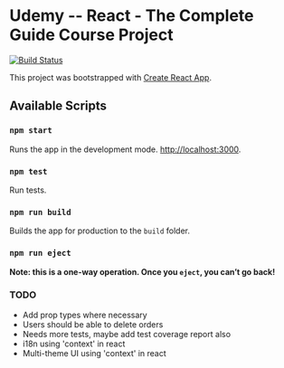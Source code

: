 # Udemy -- React - The Complete Guide Course Project

[![Build Status](https://travis-ci.com/szenadam/burgerbuilder.svg?branch=master)](https://travis-ci.com/szenadam/burgerbuilder)

This project was bootstrapped with [Create React App](https://github.com/facebook/create-react-app).

## Available Scripts

### `npm start`

Runs the app in the development mode. [http://localhost:3000](http://localhost:3000).

### `npm test`

Run tests.

### `npm run build`

Builds the app for production to the `build` folder.

### `npm run eject`

**Note: this is a one-way operation. Once you `eject`, you can’t go back!**

### TODO

- Add prop types where necessary
- Users should be able to delete orders
- Needs more tests, maybe add test coverage report also
- i18n using 'context' in react
- Multi-theme UI using 'context' in react
